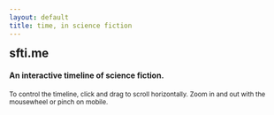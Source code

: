 ```yaml
---
layout: default
title: time, in science fiction
---
```


<div class="jumbotron">
  <h2 class="display-4" style="display:inline;">sfti.me</h2>
  <h4 class="jum">An interactive timeline of science fiction.</h4>
  <p class="lead"><small>To control the timeline, click and drag to scroll horizontally. Zoom in and out with the mousewheel or pinch on mobile.</small></p>
</div>

<div id="tooltips-follow"></div>
